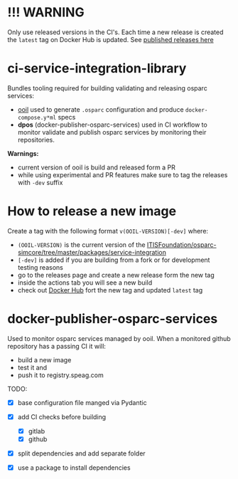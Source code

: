 # !!! WARNING

Only use released versions in the CI's. Each time a new release is created the `latest` tag on Docker Hub is updated.
See [published releases here](https://hub.docker.com/r/itisfoundation/ci-service-integration-library/tags)

# ci-service-integration-library

Bundles tooling required for building validating and releasing osparc services:
- [ooil](https://github.com/ITISFoundation/osparc-simcore/tree/master/packages/service-integration) used to generate `.osparc` configuration and produce `docker-compose.y*ml` specs
- **dpos** (docker-publisher-osparc-services) used in CI workflow to monitor validate and publish osparc services by monitoring their repositories.

**Warnings:**
- current version of ooil is build and released form a PR
- while using experimental and PR features make sure to tag the releases with `-dev` suffix

# How to release a new image

Create a tag with the following format `v(OOIL-VERSION)[-dev]` where:
- `(OOIL-VERSION)` is the current version of the [ITISFoundation/osparc-simcore/tree/master/packages/service-integration](https://github.com/ITISFoundation/osparc-simcore/tree/master/packages/service-integration)
- `[-dev]` is added if you are building from a fork or for development testing reasons
- go to the releases page and create a new release form the new tag
- inside the actions tab you will see a new build
- check out [Docker Hub](https://hub.docker.com/r/itisfoundation/ci-service-integration-library/tags) fort the new tag and updated `latest` tag




# docker-publisher-osparc-services

Used to monitor osparc services managed by ooil.
When a monitored github repository has a passing CI it will:
- build a new image
- test it and
- push it to registry.speag.com


TODO:
- [x] base configuration file manged via Pydantic

- [x] add CI checks before building
    - [x] gitlab
    - [x] github
- [x] split dependencies and add separate folder
- [x] use a package to install dependencies
